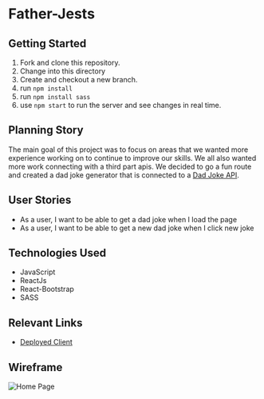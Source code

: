 # Father-Jests

## Getting Started
1. Fork and clone this repository.
2. Change into this directory
3. Create and checkout a new branch.
4. run `npm install`
5. run `npm install sass`
6. use `npm start` to run the server and see changes in real time.


## Planning Story
The main goal of this project was to focus on areas that we wanted more experience
working on  to continue to improve our skills. We all also wanted more work
connecting with a third part apis. We decided to go a fun route and created a dad
joke generator that is connected to a [Dad Joke API](https://icanhazdadjoke.com/api).
## User Stories

- As a user, I want to be able to get a dad joke when I load the page
- As a user, I want to be able to get a new dad joke when I click new joke


## Technologies Used

- JavaScript
- ReactJs
- React-Bootstrap
- SASS

## Relevant Links

- [Deployed Client](https://team-passion-project.github.io/father-jests/)

## Wireframe
![Home Page](https://i.postimg.cc/MGydc9Nr/Desktop-Screenshot-2021-03-23-13-00-22-37.png)